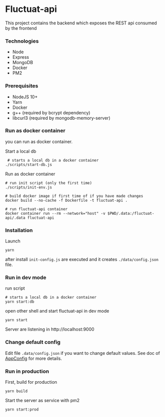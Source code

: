 # Fluctuat-api

This project contains the backend which exposes the REST api consumed by the frontend

### Technologies

 - Node
 - Express
 - MongoDB
 - Docker
 - PM2

### Prerequisites

 - NodeJS 10+
 - Yarn
 - Docker
 - g++ (required by bcrypt dependency)
 - libcurl3 (required by mongodb-memory-server)

### Run as docker container

you can run as docker container.

Start a local db

     # starts a local db in a docker container
    ./scripts/start-db.js

Run as docker container

    # run init script (only the first time)
    ./scripts/init-env.js

    # build docker image if first time of if you have made changes
    docker build --no-cache -f Dockerfile -t fluctuat-api .

    # run fluctuat-api container
    docker container run --rm --network="host" -v $PWD/.data:/fluctuat-api/.data fluctuat-api

### Installation

Launch

    yarn

after install `init-config.js` are executed and it creates `./data/config.json` file.

### Run in dev mode

run script

    # starts a local db in a docker container
    yarn start:db

open other shell and start fluctuat-api in dev mode

    yarn start

Server are listening in http://localhost:9000

### Change default config

Edit file `.data/config.json` if you want to change default values.
 See doc of [AppConfig](./src/models/app-config.ts) for more details.

### Run in production

First, build for production

    yarn build

Start the server as service with pm2

    yarn start:prod
